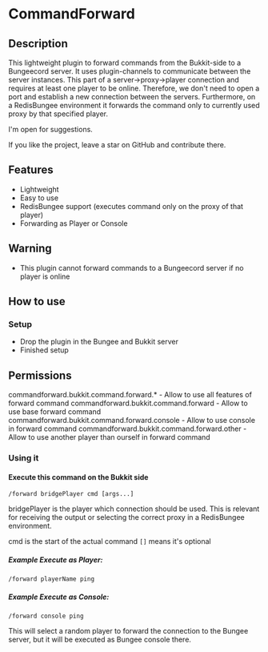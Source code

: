 # CommandForward

## Description

This lightweight plugin to forward commands from the Bukkit-side to a Bungeecord server. It uses plugin-channels to
communicate between the server instances. This part of a server->proxy->player connection and requires at least one
player to be online. Therefore, we don't need to open a port and establish a new connection between the servers.
Furthermore, on a RedisBungee environment it forwards the command only to currently used proxy by that specified player.

I'm open for suggestions.

If you like the project, leave a star on GitHub and contribute there.

## Features
* Lightweight
* Easy to use
* RedisBungee support (executes command only on the proxy of that player)
* Forwarding as Player or Console

## Warning
* This plugin cannot forward commands to a Bungeecord server if no player is online

## How to use

### Setup

* Drop the plugin in the Bungee and Bukkit server
* Finished setup

## Permissions

commandforward.bukkit.command.forward.* - Allow to use all features of forward command
commandforward.bukkit.command.forward - Allow to use base forward command
commandforward.bukkit.command.forward.console - Allow to use console in forward command
commandforward.bukkit.command.forward.other - Allow to use another player than ourself in forward command

### Using it

#### Execute this command on the Bukkit side
`/forward bridgePlayer cmd [args...]`

bridgePlayer is the player which connection should be used.
This is relevant for receiving the output or selecting the correct proxy in a RedisBungee environment.

cmd is the start of the actual command `[]` means it's optional

##### Example Execute as Player:
`/forward playerName ping`

##### Example Execute as Console:
`/forward console ping`

This will select a random player to forward the connection to the Bungee server, but it will be executed as Bungee
console there.

